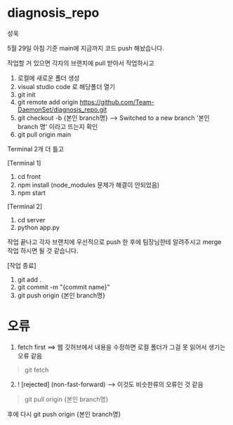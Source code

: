 # diagnosis_repo

성욱

5월 29일 아침 기준 main에 지금까지 코드 push 해놨습니다.

작업할 거 있으면 각자의 브랜치에 pull 받아서 작업하시고

1. 로컬에 새로운 폴더 생성
2. visual studio code 로 해당폴더 열기
3. git init
4. git remote add origin https://github.com/Team-DaemonSet/diagnosis_repo.git
5. git checkout -b {본인 branch명}
--> Switched to a new branch '본인 branch 명' 이라고 뜨는지 확인
6. git pull origin main

Terminal 2개 더 틀고

[Terminal 1]
1. cd front
2. npm install    (node_modules 문제가 해결이 안되었음)
3. npm start

[Terminal 2]
1. cd server
2. python app.py


작업 끝나고 각자 브랜치에 우선적으로 push 한 후에 팀장님한테 알려주시고 merge 작업 하시면 될 것 같습니다.

[작업 종료]
1. git add .
2. git commit -m "{commit name}"
3. git push origin {본인 branch명}

# 오류
1. fetch first    ==> 웹 깃허브에서 내용을 수정하면 로컬 폴더가 그걸 못 읽어서 생기는 오류 같음
> git fetch

2. ! [rejected]  (non-fast-forward)    --> 이것도 비슷한류의 오류인 것 같음
> git pull origin {본인 branch명}

후에 다시 
git push origin {본인 branch명}
